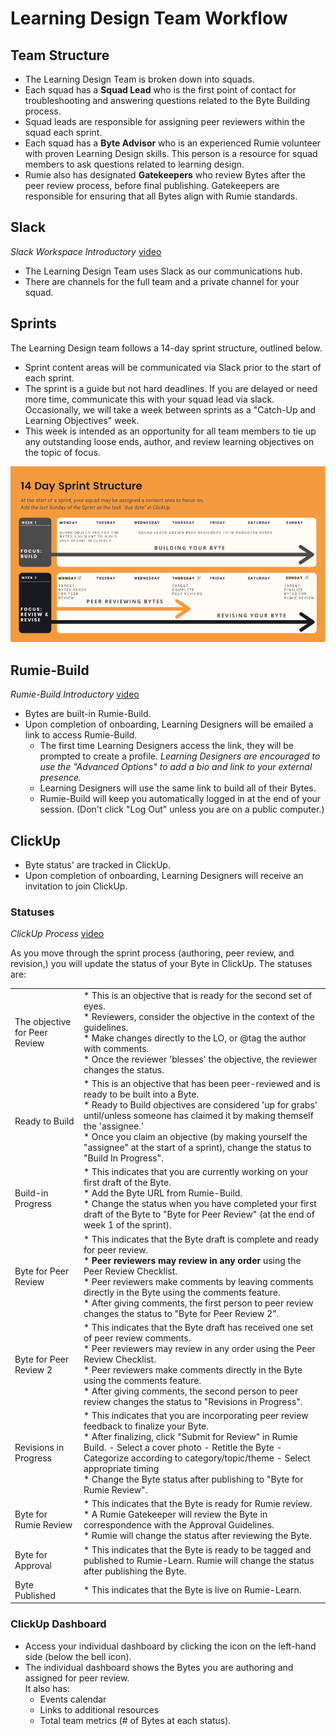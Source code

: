 # Learning Design Team Workflow

## Team Structure

* The Learning Design Team is broken down into squads.
* Each squad has a **Squad Lead** who is the first point of contact for troubleshooting and answering questions related to the Byte Building process.
* Squad leads are responsible for assigning peer reviewers within the squad each sprint.
* Each squad has a **Byte Advisor** who is an experienced Rumie volunteer with proven Learning Design skills. This person is a resource for squad members to ask questions related to learning design. 
* Rumie also has designated **Gatekeepers** who review Bytes after the peer review process, before final publishing. Gatekeepers are responsible for ensuring that all Bytes align with Rumie standards.

## Slack

_Slack Workspace Introductory_ [<u>video</u>](https://youtu.be/zAQv86_u4Ww)

* The Learning Design Team uses Slack as our communications hub. 
* There are channels for the full team and a private channel for your squad.

## Sprints

The Learning Design team follows a 14-day sprint structure, outlined below.

* Sprint content areas will be communicated via Slack prior to the start of each sprint.
* The sprint is a guide but not hard deadlines. If you are delayed or need more time, communicate this with your squad lead via slack.
Occasionally, we will take a week between sprints as a "Catch-Up and Learning Objectives" week.
* This week is intended as an opportunity for all team members to tie up any outstanding loose ends, author, and review learning objectives on the topic of focus. <br> 


![Sprint Image](./sprintStructure.png)


## Rumie-Build

_Rumie-Build Introductory_ [<u>video</u>](https://youtube.com/playlist?list=PLI0ZVSELogCcavv64HhD-yUeFrZpW32gR)

* Bytes are built-in Rumie-Build.
* Upon completion of onboarding, Learning Designers will be emailed a link to access Rumie-Build.
  - The first time Learning Designers access the link, they will be prompted to create a profile. _Learning Designers are encouraged to use the "Advanced Options" to add a bio and link to your external presence._
  - Learning Designers will use the same link to build all of their Bytes.
  - Rumie-Build will keep you automatically logged in at the end of your session. (Don't click "Log Out" unless you are on a public computer.)

## ClickUp

* Byte status' are tracked in ClickUp.
* Upon completion of onboarding, Learning Designers will receive an invitation to join ClickUp. 


### Statuses

_ClickUp Process_ [<u>video</u>](https://youtu.be/ogNqbqZ7FDE)

As you move through the sprint process (authoring, peer review, and revision,) you will update the status of your Byte in ClickUp. The statuses are:

|  |  |
| --- | --- |
| The objective for Peer Review | * This is an objective that is ready for the second set of eyes. <br> * Reviewers, consider the objective in the context of the guidelines. <br> * Make changes directly to the LO, or @tag the author with comments. <br> * Once the reviewer 'blesses' the objective, the reviewer changes the status. <br> |
| Ready to Build | * This is an objective that has been peer-reviewed and is ready to be built into a Byte. <br> * Ready to Build objectives are considered 'up for grabs' until/unless someone has claimed it by making themself the 'assignee.' <br> * Once you claim an objective (by making yourself the "assignee" at the start of a sprint), change the status to "Build In Progress". <br> |
| Build-in Progress | * This indicates that you are currently working on your first draft of the Byte. <br> * Add the Byte URL from Rumie-Build. <br> * Change the status when you have completed your first draft of the Byte to "Byte for Peer Review" (at the end of week 1 of the sprint). <br>|
| Byte for Peer Review | * This indicates that the Byte draft is complete and ready for peer review. <br> * **Peer reviewers may review in any order** using the Peer Review Checklist. <br> * Peer reviewers make comments by leaving comments directly in the Byte using the comments feature. <br> * After giving comments, the first person to peer review changes the status to "Byte for Peer Review 2". |
| Byte for Peer Review 2 | * This indicates that the Byte draft has received one set of peer review comments. <br> * Peer reviewers may review in any order using the Peer Review Checklist. <br> * Peer reviewers make comments directly in the Byte using the comments feature. <br> * After giving comments, the second person to peer review changes the status to "Revisions in Progress". <br> |
| Revisions in Progress | * This indicates that you are incorporating peer review feedback to finalize your Byte. <br> * After finalizing, click "Submit for Review" in Rumie Build. - Select a cover photo - Retitle the Byte - Categorize according to category/topic/theme - Select appropriate timing <br> * Change the Byte status after publishing to "Byte for Rumie Review". <br> |
| Byte for Rumie Review | * This indicates that the Byte is ready for Rumie review. <br> * A Rumie Gatekeeper will review the Byte in correspondence with the Approval Guidelines. <br> * Rumie will change the status after reviewing the Byte. <br> |
| Byte for Approval | * This indicates that the Byte is ready to be tagged and published to Rumie-Learn. Rumie will change the status after publishing the Byte. <br> |
| Byte Published | * This indicates that the Byte is live on Rumie-Learn. <br> |

### ClickUp Dashboard

* Access your individual dashboard by clicking the icon on the left-hand side (below the bell icon).
* The individual dashboard shows the Bytes you are authoring and assigned for peer review.<br>
It also has:
    + Events calendar
    + Links to additional resources
    + Total team metrics (# of Bytes at each status).
